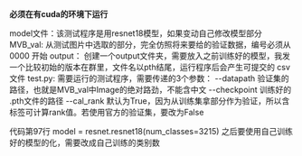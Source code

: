 **必须在有cuda的环境下运行**

model文件：该测试程序是用resnet18模型，如果变动自己修改模型部分
MVB_val: 从测试图片中选取的部分，完全仿照将来要给的验证数据，编号必须从 0000 开始
output： 创建一个output文件夹，需要放入之前训练好的模型，我发一个比较初始的版本在群里，文件名以pth结尾，运行程序后会产生可提交的 csv文件
test.py: 需要运行的测试程序，需要传递的3个参数：
          --datapath 验证集的路径，也就是MVB_val中Image的绝对路劲，不能含中文
          --checkpoint 训练好的 .pth文件的路径
          --cal_rank  默认为True，因为从训练集拿部分作为验证，所以含标签可计算rank值。若使用官方的验证集，要改为False

代码第97行 model = resnet.resnet18(num_classes=3215) 之后要使用自己训练好的模型的化，需要改成自己训练的类别数